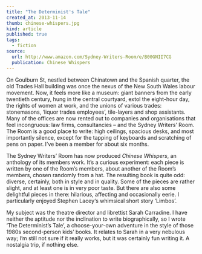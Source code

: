 ```yaml
---
title: "The Determinist's Tale"
created_at: 2013-11-14
thumb: chinese-whispers.jpg
kind: article
published: true
tags: 
  - fiction
source:
  url: http://www.amazon.com/Sydney-Writers-Room/e/B00GNII7CG
  publication: Chinese Whispers
---
```


On Goulburn St, nestled between Chinatown and the Spanish quarter, the old Trades Hall building was once the nexus of the New South Wales labour movement. Now, it feels more like a museum: giant banners from the early twentieth century, hung in the central courtyard, extol the eight-hour day, the rights of women at work, and the unions of various trades: stonemasons, ‘liquor trades employees’, tile-layers and shop assistants. Many of the offices are now rented out to companies and organisations that feel incongruous: law firms, consultancies – and the Sydney Writers’ Room. The Room is a good place to write: high ceilings, spacious desks, and most importantly silence, except for the tapping of keyboards and scratching of pens on paper. I’ve been a member for about six months.

The Sydney Writers’ Room has now produced _Chinese Whispers_, an anthology of its members work. It’s a curious experiment: each piece is written by one of the Room’s members, about another of the Room’s members, chosen randomly from a hat. The resulting book is quite odd: diverse, certainly, both in style and in quality. Some of the pieces are rather slight, and at least one is in very poor taste. But there are also some delightful pieces in there: hilarious, affecting and occasionally eerie. I particularly enjoyed Stephen Lacey‘s whimsical short story ‘Limbos’.

My subject was the theatre director and librettist Sarah Carradine. I have neither the aptitude nor the inclination to write biographically, so I wrote ‘The Determinist’s Tale’, a choose-your-own adventure in the style of those 1980s second-person kids’ books. It relates to Sarah in a very nebulous way; I’m still not sure if it really works, but it was certainly fun writing it. A nostalgia trip, if nothing else.
